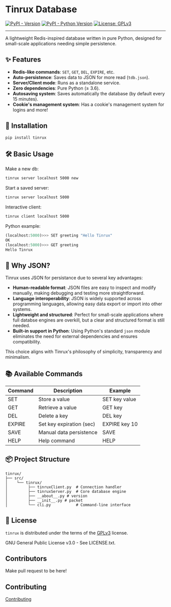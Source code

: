 # Tinrux Database

[![PyPI - Version](https://img.shields.io/pypi/v/tinrux.svg)](https://pypi.org/project/tinrux)
[![PyPI - Python Version](https://img.shields.io/pypi/pyversions/tinrux.svg)](https://pypi.org/project/tinrux)
[![License: GPLv3](https://img.shields.io/badge/License-GPLv3-blue.svg)](https://www.gnu.org/licenses/gpl-3.0)

-----------------

A lightweight Redis-inspired database written in pure Python, designed for small-scale applications needing simple persistence.

## ✨ Features

- **Redis-like commands**: `SET`, `GET`, `DEL`, `EXPIRE`, etc.
- **Auto-persistence**: Saves data to JSON for more read (`tdb.json`).
- **Server/Client mode**: Runs as a standalone service.
- **Zero dependencies**: Pure Python (≥ 3.6).
- **Autosaving system**: Saves automatically the database (by default every 15 minutes).
- **Cookie's management system**: Has a cookie's management system for logins and more!

## 🚀 Installation

```bash
pip install tinrux
```

## 🛠️ Basic Usage

Make a new db:

```bash
tinrux server localhost 5000 new
```

Start a saved server:

```bash
tinrux server localhost 5000
```

Interactive client:

```bash
tinrux client localhost 5000
```

Python example:

```python
(localhost:5000)>>> SET greeting "Hello Tinrux"
OK
(localhost:5000)>>> GET greeting
Hello Tinrux
```

## 📝 Why JSON?

Tinrux uses JSON for persistance due to several key advantages:
- **Human-readable format**: JSON files are easy to inspect and modify manually, making debugging and testing more straightforward.
- **Language interoperability**: JSON is widely supported across programming languages, allowing easy data export or import into other systems.
- **Lightweight and structured**: Perfect for small-scale applications where full databse engines are overkill, but a clear and structured format is still needed.
- **Built-in support in Python**: Using Python's standard `json` module eliminates the need for external dependencies and ensures compatibility.

This choice aligns with Tinrux's philosophy of simplicity, transparency and minimalism.

## 📚 Available Commands

| Command | Description              | Example       |
| ------- | ------------------------ | ------------- |
| SET     | Store a value            | SET key value |
| GET     | Retrieve a value         | GET key       |
| DEL     | Delete a key             | DEL key       |
| EXPIRE  | Set key expiration (sec) | EXPIRE key 10 |
| SAVE    | Manual data persistence  | SAVE          |
| HELP    | Help command             | HELP          |

## 📦 Project Structure

```
tinrux/
├── src/
│    └── tinrux/
│         ├── tinruxClient.py  # Connection handler
│         ├── tinruxServer.py  # Core database engine
│         ├── __about__.py # version
│         ├── __init__.py # packet
│         └── cli.py           # Command-line interface
```

## 📄 License

`tinrux` is distributed under the terms of the [GPLv3](https://spdx.org/licenses/GPL-3.0-or-later.html) license.

GNU General Public License v3.0 - See LICENSE.txt.

## Contributors
Make pull request to be here!


## Contributing

[Contributing](CONTRIBUTING.md)
